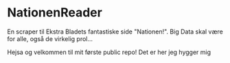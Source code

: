 # NationenReader
En scraper til Ekstra Bladets fantastiske side "Nationen!". Big Data skal være for alle, også de virkelig prol...

Hejsa og velkommen til mit første public repo!
Det er her jeg hygger mig
